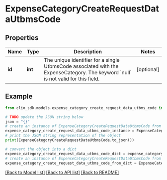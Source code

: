 # ExpenseCategoryCreateRequestDataUtbmsCode


## Properties

Name | Type | Description | Notes
------------ | ------------- | ------------- | -------------
**id** | **int** | The unique identifier for a single UtbmsCode associated with the ExpenseCategory. The keyword &#x60;null&#x60; is not valid for this field. | [optional] 

## Example

```python
from clio_sdk.models.expense_category_create_request_data_utbms_code import ExpenseCategoryCreateRequestDataUtbmsCode

# TODO update the JSON string below
json = "{}"
# create an instance of ExpenseCategoryCreateRequestDataUtbmsCode from a JSON string
expense_category_create_request_data_utbms_code_instance = ExpenseCategoryCreateRequestDataUtbmsCode.from_json(json)
# print the JSON string representation of the object
print(ExpenseCategoryCreateRequestDataUtbmsCode.to_json())

# convert the object into a dict
expense_category_create_request_data_utbms_code_dict = expense_category_create_request_data_utbms_code_instance.to_dict()
# create an instance of ExpenseCategoryCreateRequestDataUtbmsCode from a dict
expense_category_create_request_data_utbms_code_from_dict = ExpenseCategoryCreateRequestDataUtbmsCode.from_dict(expense_category_create_request_data_utbms_code_dict)
```
[[Back to Model list]](../README.md#documentation-for-models) [[Back to API list]](../README.md#documentation-for-api-endpoints) [[Back to README]](../README.md)


